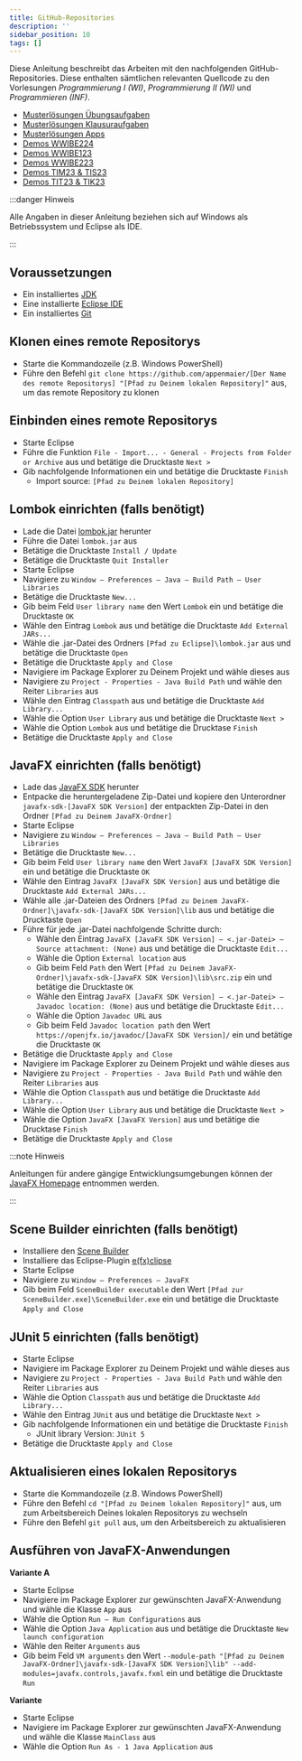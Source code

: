```yaml
---
title: GitHub-Repositories
description: ''
sidebar_position: 10
tags: []
---
```


Diese Anleitung beschreibt das Arbeiten mit den nachfolgenden
GitHub-Repositories. Diese enthalten sämtlichen relevanten Quellcode zu den
Vorlesungen _Programmierung I (WI)_, _Programmierung II (WI)_ und _Programmieren
(INF)_.

- [Musterlösungen Übungsaufgaben](https://github.com/appenmaier/java_exercises)
- [Musterlösungen Klausuraufgaben](https://github.com/appenmaier/java_exam_exercises)
- [Musterlösungen Apps](https://github.com/appenmaier/java_apps)
- [Demos WWIBE224](https://github.com/appenmaier/java_wwibe224)
- [Demos WWIBE123](https://github.com/appenmaier/java_wwibe123)
- [Demos WWIBE223](https://github.com/appenmaier/java_wwibe223)
- [Demos TIM23 & TIS23](https://github.com/appenmaier/java_timtis23)
- [Demos TIT23 & TIK23](https://github.com/appenmaier/java_tittik23)

:::danger Hinweis

Alle Angaben in dieser Anleitung beziehen sich auf Windows als Betriebssystem
und Eclipse als IDE.

:::

## Voraussetzungen

- Ein installiertes [JDK](https://www.oracle.com/java/technologies/downloads/)
- Eine installierte [Eclipse IDE](https://www.eclipse.org/)
- Ein installiertes [Git](https://git-scm.com/downloads)

## Klonen eines remote Repositorys

- Starte die Kommandozeile (z.B. Windows PowerShell)
- Führe den Befehl
  `git clone https://github.com/appenmaier/[Der Name des remote Repositorys] "[Pfad zu Deinem lokalen Repository]"`
  aus, um das remote Repository zu klonen

## Einbinden eines remote Repositorys

- Starte Eclipse
- Führe die Funktion
  `File - Import... - General - Projects from Folder or Archive` aus und
  betätige die Drucktaste `Next >`
- Gib nachfolgende Informationen ein und betätige die Drucktaste `Finish`
  - Import source: `[Pfad zu Deinem lokalen Repository]`

## Lombok einrichten (falls benötigt)

- Lade die Datei [lombok.jar](https://projectlombok.org/) herunter
- Führe die Datei `lombok.jar` aus
- Betätige die Drucktaste `Install / Update`
- Betätige die Drucktaste `Quit Installer`
- Starte Eclipse
- Navigiere zu `Window – Preferences – Java – Build Path – User Libraries`
- Betätige die Drucktaste `New...`
- Gib beim Feld `User library name` den Wert `Lombok` ein und betätige die
  Drucktaste `OK`
- Wähle den Eintrag `Lombok` aus und betätige die Drucktaste
  `Add External JARs...`
- Wähle die .jar-Datei des Ordners `[Pfad zu Eclipse]\lombok.jar` aus und
  betätige die Drucktaste `Open`
- Betätige die Drucktaste `Apply and Close`
- Navigiere im Package Explorer zu Deinem Projekt und wähle dieses aus
- Navigiere zu `Project - Properties - Java Build Path` und wähle den Reiter
  `Libraries` aus
- Wähle den Eintrag `Classpath` aus und betätige die Drucktaste `Add Library...`
- Wähle die Option `User Library` aus und betätige die Drucktaste `Next >`
- Wähle die Option `Lombok` aus und betätige die Drucktase `Finish`
- Betätige die Drucktaste `Apply and Close`

## JavaFX einrichten (falls benötigt)

- Lade das [JavaFX SDK](https://gluonhq.com/products/javafx/) herunter
- Entpacke die heruntergeladene Zip-Datei und kopiere den Unterordner
  `javafx-sdk-[JavaFX SDK Version]` der entpackten Zip-Datei in den Ordner
  `[Pfad zu Deinem JavaFX-Ordner]`
- Starte Eclipse
- Navigiere zu `Window – Preferences – Java – Build Path – User Libraries`
- Betätige die Drucktaste `New...`
- Gib beim Feld `User library name` den Wert `JavaFX [JavaFX SDK Version]` ein
  und betätige die Drucktaste `OK`
- Wähle den Eintrag `JavaFX [JavaFX SDK Version]` aus und betätige die
  Drucktaste `Add External JARs...`
- Wähle alle .jar-Dateien des Ordners
  `[Pfad zu Deinem JavaFX-Ordner]\javafx-sdk-[JavaFX SDK Version]\lib` aus und
  betätige die Drucktaste `Open`
- Führe für jede .jar-Datei nachfolgende Schritte durch:
  - Wähle den Eintrag
    `JavaFX [JavaFX SDK Version] – <.jar-Datei> – Source attachment: (None)` aus
    und betätige die Drucktaste `Edit...`
  - Wähle die Option `External location` aus
  - Gib beim Feld `Path` den Wert
    `[Pfad zu Deinem JavaFX-Ordner]\javafx-sdk-[JavaFX SDK Version]\lib\src.zip`
    ein und betätige die Drucktaste `OK`
  - Wähle den Eintrag
    `JavaFX [JavaFX SDK Version] – <.jar-Datei> – Javadoc location: (None)` aus
    und betätige die Drucktaste `Edit...`
  - Wähle die Option `Javadoc URL` aus
  - Gib beim Feld `Javadoc location path` den Wert
    `https://openjfx.io/javadoc/[JavaFX SDK Version]/` ein und betätige die
    Drucktaste `OK`
- Betätige die Drucktaste `Apply and Close`
- Navigiere im Package Explorer zu Deinem Projekt und wähle dieses aus
- Navigiere zu `Project - Properties - Java Build Path` und wähle den Reiter
  `Libraries` aus
- Wähle die Option `Classpath` aus und betätige die Drucktaste `Add Library...`
- Wähle die Option `User Library` aus und betätige die Drucktaste `Next >`
- Wähle die Option `JavaFX [JavaFX Version]` aus und betätige die Drucktase
  `Finish`
- Betätige die Drucktaste `Apply and Close`

:::note Hinweis

Anleitungen für andere gängige Entwicklungsumgebungen können der
[JavaFX Homepage](https://openjfx.io/openjfx-docs/#introduction) entnommen
werden.

:::

## Scene Builder einrichten (falls benötigt)

- Installiere den [Scene Builder](https://gluonhq.com/products/scene-builder/)
- Installiere das Eclipse-Plugin
  [e(fx)clipse](http://download.eclipse.org/efxclipse/updates-released/)
- Starte Eclipse
- Navigiere zu `Window – Preferences – JavaFX`
- Gib beim Feld `SceneBuilder executable` den Wert
  `[Pfad zur SceneBuilder.exe]\SceneBuilder.exe` ein und betätige die Drucktaste
  `Apply and Close`

## JUnit 5 einrichten (falls benötigt)

- Starte Eclipse
- Navigiere im Package Explorer zu Deinem Projekt und wähle dieses aus
- Navigiere zu `Project - Properties - Java Build Path` und wähle den Reiter
  `Libraries` aus
- Wähle die Option `Classpath` aus und betätige die Drucktaste `Add Library...`
- Wähle den Eintrag `JUnit` aus und betätige die Drucktaste `Next >`
- Gib nachfolgende Informationen ein und betätige die Drucktaste `Finish`
  - JUnit library Version: `JUnit 5`
- Betätige die Drucktaste `Apply and Close`

## Aktualisieren eines lokalen Repositorys

- Starte die Kommandozeile (z.B. Windows PowerShell)
- Führe den Befehl `cd "[Pfad zu Deinem lokalen Repository]"` aus, um zum
  Arbeitsbereich Deines lokalen Repositorys zu wechseln
- Führe den Befehl `git pull` aus, um den Arbeitsbereich zu aktualisieren

## Ausführen von JavaFX-Anwendungen

**Variante A**

- Starte Eclipse
- Navigiere im Package Explorer zur gewünschten JavaFX-Anwendung und wähle die
  Klasse `App` aus
- Wähle die Option `Run – Run Configurations` aus
- Wähle die Option `Java Application` aus und betätige die Drucktaste
  `New launch configuration`
- Wähle den Reiter `Arguments` aus
- Gib beim Feld `VM arguments` den Wert
  `--module-path "[Pfad zu Deinem JavaFX-Ordner]\javafx-sdk-[JavaFX SDK Version]\lib" --add-modules=javafx.controls,javafx.fxml`
  ein und betätige die Drucktaste `Run`

**Variante**

- Starte Eclipse
- Navigiere im Package Explorer zur gewünschten JavaFX-Anwendung und wähle die
  Klasse `MainClass` aus
- Wähle die Option `Run As - 1 Java Application` aus
